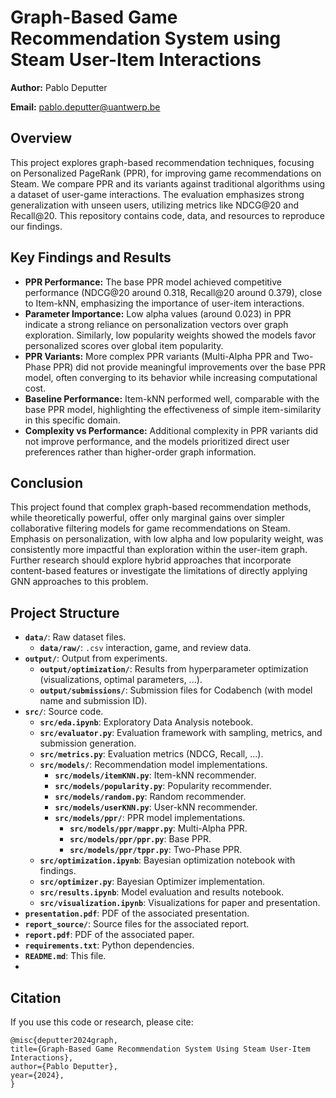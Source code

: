 # Graph-Based Game Recommendation System using Steam User-Item Interactions

**Author:** Pablo Deputter

**Email:** pablo.deputter@uantwerp.be

## Overview

This project explores graph-based recommendation techniques, focusing on Personalized PageRank (PPR), for improving game recommendations on Steam. We compare PPR and its variants against traditional algorithms using a dataset of user-game interactions. The evaluation emphasizes strong generalization with unseen users, utilizing metrics like NDCG@20 and Recall@20. This repository contains code, data, and resources to reproduce our findings.

## Key Findings and Results
*   **PPR Performance:** The base PPR model achieved competitive performance (NDCG@20 around 0.318, Recall@20 around 0.379), close to Item-kNN, emphasizing the importance of user-item interactions.
*   **Parameter Importance:** Low alpha values (around 0.023) in PPR indicate a strong reliance on personalization vectors over graph exploration. Similarly, low popularity weights showed the models favor personalized scores over global item popularity.
*   **PPR Variants:** More complex PPR variants (Multi-Alpha PPR and Two-Phase PPR) did not provide meaningful improvements over the base PPR model, often converging to its behavior while increasing computational cost.
*   **Baseline Performance:** Item-kNN performed well, comparable with the base PPR model, highlighting the effectiveness of simple item-similarity in this specific domain.
*   **Complexity vs Performance:** Additional complexity in PPR variants did not improve performance, and the models prioritized direct user preferences rather than higher-order graph information.

## Conclusion
This project found that complex graph-based recommendation methods, while theoretically powerful, offer only marginal gains over simpler collaborative filtering models for game recommendations on Steam.  Emphasis on personalization, with low alpha and low popularity weight, was consistently more impactful than exploration within the user-item graph.  Further research should explore hybrid approaches that incorporate content-based features or investigate the limitations of directly applying GNN approaches to this problem.


## Project Structure

*   **`data/`**: Raw dataset files.
    *   **`data/raw/`**: `.csv` interaction, game, and review data.
*   **`output/`**: Output from experiments.
    *   **`output/optimization/`**: Results from hyperparameter optimization (visualizations, optimal parameters, ...).
    *   **`output/submissions/`**: Submission files for Codabench (with model name and submission ID).
*   **`src/`**: Source code.
    *   **`src/eda.ipynb`**: Exploratory Data Analysis notebook.
    *   **`src/evaluator.py`**: Evaluation framework with sampling, metrics, and submission generation.
    *   **`src/metrics.py`**: Evaluation metrics (NDCG, Recall, ...).
    *   **`src/models/`**: Recommendation model implementations.
        *   **`src/models/itemKNN.py`**: Item-kNN recommender.
        *   **`src/models/popularity.py`**: Popularity recommender.
        *   **`src/models/random.py`**: Random recommender.
        *    **`src/models/userKNN.py`**: User-kNN recommender.
        *   **`src/models/ppr/`**: PPR model implementations.
            *   **`src/models/ppr/mappr.py`**: Multi-Alpha PPR.
            *   **`src/models/ppr/ppr.py`**: Base PPR.
            *   **`src/models/ppr/tppr.py`**: Two-Phase PPR.
    *   **`src/optimization.ipynb`**: Bayesian optimization notebook with findings.
    *   **`src/optimizer.py`**: Bayesian Optimizer implementation.
    *   **`src/results.ipynb`**: Model evaluation and results notebook.
    *   **`src/visualization.ipynb`**: Visualizations for paper and presentation.
*    **`presentation.pdf`**: PDF of the associated presentation.
*    **`report_source/`**: Source files for the associated report.
*    **`report.pdf`**: PDF of the associated paper.
*   **`requirements.txt`**: Python dependencies.
*   **`README.md`**: This file.
*   

## Citation
If you use this code or research, please cite:
```
@misc{deputter2024graph,
title={Graph-Based Game Recommendation System Using Steam User-Item Interactions},
author={Pablo Deputter},
year={2024},
}
```